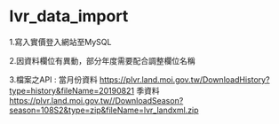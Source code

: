 # lvr_data_import

1.寫入實價登入網站至MySQL

2.因資料欄位有異動，部分年度需要配合調整欄位名稱

3.檔案之API : 
  當月份資料
  https://plvr.land.moi.gov.tw/DownloadHistory?type=history&fileName=20190821
  季資料
  https://plvr.land.moi.gov.tw//DownloadSeason?season=108S2&type=zip&fileName=lvr_landxml.zip
